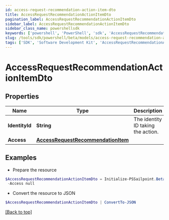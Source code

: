 ```yaml
---
id: access-request-recommendation-action-item-dto
title: AccessRequestRecommendationActionItemDto
pagination_label: AccessRequestRecommendationActionItemDto
sidebar_label: AccessRequestRecommendationActionItemDto
sidebar_class_name: powershellsdk
keywords: ['powershell', 'PowerShell', 'sdk', 'AccessRequestRecommendationActionItemDto'] 
slug: /tools/sdk/powershell/beta/models/access-request-recommendation-action-item-dto
tags: ['SDK', 'Software Development Kit', 'AccessRequestRecommendationActionItemDto']
---
```



# AccessRequestRecommendationActionItemDto

## Properties

Name | Type | Description | Notes
------------ | ------------- | ------------- | -------------
**IdentityId** |  **String** | The identity ID taking the action. | [required]
**Access** |  [**AccessRequestRecommendationItem**](access-request-recommendation-item) |  | [required]

## Examples

- Prepare the resource
```powershell
$AccessRequestRecommendationActionItemDto = Initialize-PSSailpoint.BetaAccessRequestRecommendationActionItemDto  -IdentityId 2c91808570313110017040b06f344ec9 `
 -Access null
```

- Convert the resource to JSON
```powershell
$AccessRequestRecommendationActionItemDto | ConvertTo-JSON
```


[[Back to top]](#) 

